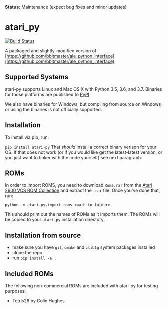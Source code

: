 **Status:** Maintenance (expect bug fixes and minor updates)

# atari_py

[![Build Status](https://travis-ci.org/openai/atari-py.svg?branch=master)](https://travis-ci.org/openai/atari-py)

A packaged and slightly-modified version of [https://github.com/bbitmaster/ale_python_interface](https://github.com/bbitmaster/ale_python_interface).

## Supported Systems

atari-py supports Linux and Mac OS X with Python 3.5, 3.6, and 3.7.  Binaries for those platforms are published to [PyPI](https://pypi.org/project/atari-py/)

We also have binaries for Windows, but compiling from source on Windows or using the binaries is not officially supported.

## Installation

To install via pip, run:

```pip install atari-py```
That *should* install a correct binary verison for your OS. If that does not work (or if you would like get the latest-latest
version, or you just want to tinker with the code yourself) see next paragraph. 

## ROMs

In order to import ROMS, you need to download `Roms.rar` from the [Atari 2600 VCS ROM Collection](http://www.atarimania.com/rom_collection_archive_atari_2600_roms.html) and extract the `.rar` file.  Once you've done that, run:

`python -m atari_py.import_roms <path to folder>`

This should print out the names of ROMs as it imports them.  The ROMs will be copied to your `atari_py` installation directory.

## Installation from source

  -  make sure you have `git`, `cmake` and `zlib1g` system packages installed 
  -  clone the repo
  -  run `pip install -e .`

## Included ROMs

The following non-commercial ROMs are included with atari-py for testing purposes:

* Tetris26 by Colin Hughes
